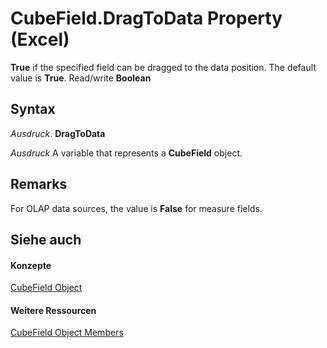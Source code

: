 
# CubeField.DragToData Property (Excel)

 **True** if the specified field can be dragged to the data position. The default value is **True**. Read/write **Boolean**


## Syntax

 _Ausdruck_. **DragToData**

 _Ausdruck_ A variable that represents a **CubeField** object.


## Remarks

For OLAP data sources, the value is  **False** for measure fields.


## Siehe auch


#### Konzepte


[CubeField Object](6db16910-6c27-651a-c388-e54e27fe4519.md)
#### Weitere Ressourcen


[CubeField Object Members](http://msdn.microsoft.com/library/2f3cbe65-45ff-abe0-3e48-29c0d490f600%28Office.15%29.aspx)